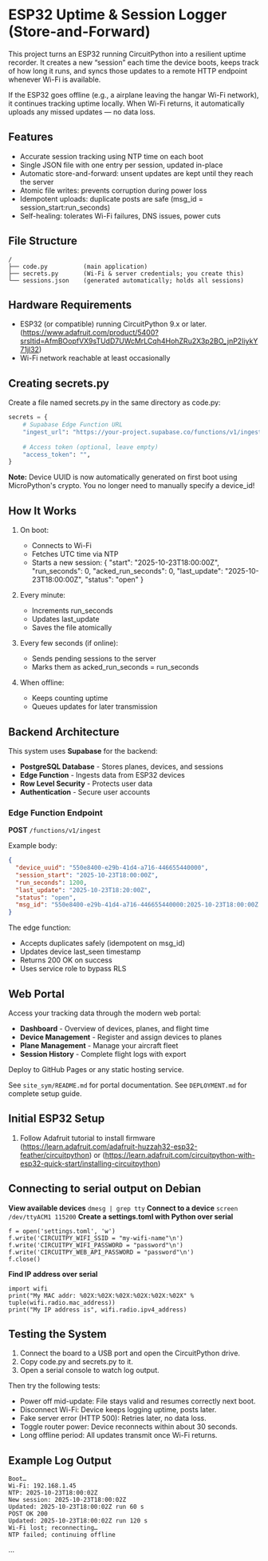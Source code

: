 # ESP32 Uptime & Session Logger (Store-and-Forward)

This project turns an ESP32 running CircuitPython into a resilient uptime recorder.
It creates a new “session” each time the device boots, keeps track of how long it runs,
and syncs those updates to a remote HTTP endpoint whenever Wi-Fi is available.

If the ESP32 goes offline (e.g., a airplane leaving the hangar Wi-Fi network), it continues tracking uptime locally.
When Wi-Fi returns, it automatically uploads any missed updates — no data loss.

## Features

* Accurate session tracking using NTP time on each boot
* Single JSON file with one entry per session, updated in-place
* Automatic store-and-forward: unsent updates are kept until they reach the server
* Atomic file writes: prevents corruption during power loss
* Idempotent uploads: duplicate posts are safe (msg_id = session_start:run_seconds)
* Self-healing: tolerates Wi-Fi failures, DNS issues, power cuts


## File Structure
```
/
├── code.py          (main application)
├── secrets.py       (Wi-Fi & server credentials; you create this)
└── sessions.json    (generated automatically; holds all sessions)
```

## Hardware Requirements

* ESP32 (or compatible) running CircuitPython 9.x or later. (https://www.adafruit.com/product/5400?srsltid=AfmBOopfVX9sTUdD7UWcMrLCqh4HohZRu2X3p2BO_jnP2IiykY71jl32)
* Wi-Fi network reachable at least occasionally


## Creating secrets.py

Create a file named secrets.py in the same directory as code.py:
```python
secrets = {
    # Supabase Edge Function URL
    "ingest_url": "https://your-project.supabase.co/functions/v1/ingest",
    
    # Access token (optional, leave empty)
    "access_token": "",
}
```

**Note:** Device UUID is now automatically generated on first boot using MicroPython's crypto.
You no longer need to manually specify a device_id!


## How It Works

1. On boot:

   * Connects to Wi-Fi
   * Fetches UTC time via NTP
   * Starts a new session:
     {
     "start": "2025-10-23T18:00:00Z",
     "run_seconds": 0,
     "acked_run_seconds": 0,
     "last_update": "2025-10-23T18:00:00Z",
     "status": "open"
     }

2. Every minute:

   * Increments run_seconds
   * Updates last_update
   * Saves the file atomically

3. Every few seconds (if online):

   * Sends pending sessions to the server
   * Marks them as acked_run_seconds = run_seconds

4. When offline:

   * Keeps counting uptime
   * Queues updates for later transmission


## Backend Architecture

This system uses **Supabase** for the backend:

- **PostgreSQL Database** - Stores planes, devices, and sessions
- **Edge Function** - Ingests data from ESP32 devices
- **Row Level Security** - Protects user data
- **Authentication** - Secure user accounts

### Edge Function Endpoint

**POST** `/functions/v1/ingest`

Example body:
```json
{
  "device_uuid": "550e8400-e29b-41d4-a716-446655440000",
  "session_start": "2025-10-23T18:00:00Z",
  "run_seconds": 1200,
  "last_update": "2025-10-23T18:20:00Z",
  "status": "open",
  "msg_id": "550e8400-e29b-41d4-a716-446655440000:2025-10-23T18:00:00Z:1200"
}
```

The edge function:
- Accepts duplicates safely (idempotent on msg_id)
- Updates device last_seen timestamp
- Returns 200 OK on success
- Uses service role to bypass RLS

## Web Portal

Access your tracking data through the modern web portal:

- **Dashboard** - Overview of devices, planes, and flight time
- **Device Management** - Register and assign devices to planes
- **Plane Management** - Manage your aircraft fleet
- **Session History** - Complete flight logs with export

Deploy to GitHub Pages or any static hosting service.

See `site_sym/README.md` for portal documentation.
See `DEPLOYMENT.md` for complete setup guide.


## Initial ESP32 Setup
1. Follow Adafruit tutorial to install firmware (https://learn.adafruit.com/adafruit-huzzah32-esp32-feather/circuitpython) or (https://learn.adafruit.com/circuitpython-with-esp32-quick-start/installing-circuitpython)

## Connecting to serial output on Debian
**View available devices** `dmesg | grep tty`
**Connect to a device** `screen /dev/ttyACM1 115200`
**Create a settings.toml with Python over serial**
```
f = open('settings.toml', 'w') 
f.write('CIRCUITPY_WIFI_SSID = "my-wifi-name"\n') 
f.write('CIRCUITPY_WIFI_PASSWORD = "password"\n')
f.write('CIRCUITPY_WEB_API_PASSWORD = "password"\n') 
f.close()
```
**Find IP address over serial**
```
import wifi 
print("My MAC addr: %02X:%02X:%02X:%02X:%02X:%02X" % tuple(wifi.radio.mac_address)) 
print("My IP address is", wifi.radio.ipv4_address)
```

## Testing the System

1. Connect the board to a USB port and open the CircuitPython drive.
2. Copy code.py and secrets.py to it.
3. Open a serial console to watch log output.

Then try the following tests:

* Power off mid-update: File stays valid and resumes correctly next boot.
* Disconnect Wi-Fi: Device keeps logging uptime, posts later.
* Fake server error (HTTP 500): Retries later, no data loss.
* Toggle router power: Device reconnects within about 30 seconds.
* Long offline period: All updates transmit once Wi-Fi returns.


## Example Log Output
```
Boot…
Wi-Fi: 192.168.1.45
NTP: 2025-10-23T18:00:02Z
New session: 2025-10-23T18:00:02Z
Updated: 2025-10-23T18:00:02Z run 60 s
POST OK 200
Updated: 2025-10-23T18:00:02Z run 120 s
Wi-Fi lost; reconnecting…
NTP failed; continuing offline
```
...


